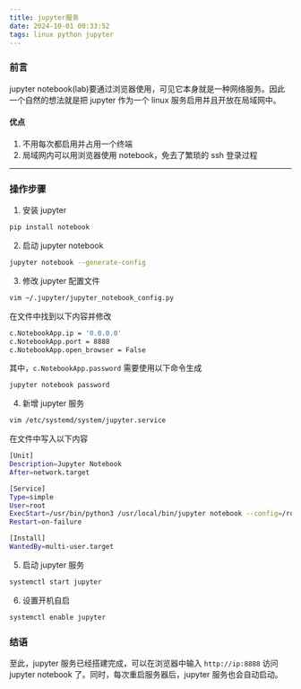 ```yaml
---
title: jupyter服务
date: 2024-10-01 00:33:52
tags: linux python jupyter
---
```



### 前言

jupyter notebook(lab)要通过浏览器使用，可见它本身就是一种网络服务。因此一个自然的想法就是把 jupyter 作为一个 linux 服务启用并且开放在局域网中。

#### 优点

1. 不用每次都启用并占用一个终端
2. 局域网内可以用浏览器使用 notebook，免去了繁琐的 ssh 登录过程

---

### 操作步骤

1. 安装 jupyter

```bash
pip install notebook
```

2. 启动 jupyter notebook

```bash
jupyter notebook --generate-config
```

3. 修改 jupyter 配置文件

```bash
vim ~/.jupyter/jupyter_notebook_config.py
```

在文件中找到以下内容并修改

```bash
c.NotebookApp.ip = '0.0.0.0'
c.NotebookApp.port = 8888
c.NotebookApp.open_browser = False
```

其中，`c.NotebookApp.password` 需要使用以下命令生成

```bash
jupyter notebook password
```

4. 新增 jupyter 服务

```bash
vim /etc/systemd/system/jupyter.service
```

在文件中写入以下内容

```bash
[Unit]
Description=Jupyter Notebook
After=network.target

[Service]
Type=simple
User=root
ExecStart=/usr/bin/python3 /usr/local/bin/jupyter notebook --config=/root/.jupyter/jupyter_notebook_config.py
Restart=on-failure

[Install]
WantedBy=multi-user.target
```

5. 启动 jupyter 服务

```bash
systemctl start jupyter
```

6. 设置开机自启

```bash
systemctl enable jupyter
```

### 结语
至此，jupyter 服务已经搭建完成，可以在浏览器中输入 `http://ip:8888` 访问 jupyter notebook 了。同时，每次重启服务器后，jupyter 服务也会自动启动。
